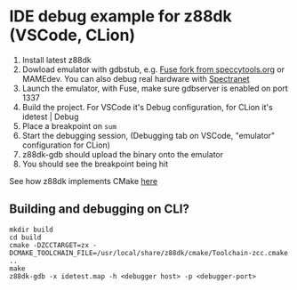 # IDE debug example for z88dk (VSCode, CLion)

1. Install latest z88dk
2. Dowload emulator with gdbstub, e.g. [Fuse fork from speccytools.org](https://speccytools.org) or MAMEdev. You can also debug real hardware with [Spectranet](https://github.com/speccytools/spectranet-gdbserver)
3. Launch the emulator, with Fuse, make sure gdbserver is enabled on port 1337
4. Build the project. For VSCode it's Debug configuration, for CLion it's idetest | Debug
5. Place a breakpoint on `sum`
6. Start the debugging session, (Debugging tab on VSCode, "emulator" configuration for CLion)
7. z88dk-gdb should upload the binary onto the emulator
8. You should see the breakpoint being hit

See how z88dk implements CMake [here](https://github.com/z88dk/z88dk/wiki/CMake)

## Building and debugging on CLI?

```
mkdir build
cd build
cmake -DZCCTARGET=zx -DCMAKE_TOOLCHAIN_FILE=/usr/local/share/z88dk/cmake/Toolchain-zcc.cmake ..
make
z88dk-gdb -x idetest.map -h <debugger host> -p <debugger-port>
```
